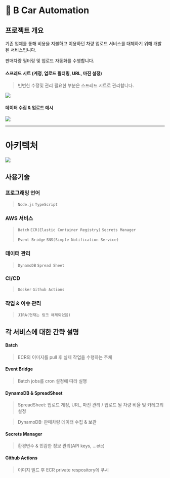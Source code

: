 # 🚗 B Car Automation




## 프로젝트 개요

기존 업체를 통해 비용을 지불하고 이용하던 차량 업로드 서비스를 대체하기 위해 개발된 서비스입니다.

판매차량 필터링 및 업로드 자동화를 수행합니다.

#### 스프레드 시트 (계정, 업로드 필터링, URL, 마진 설정)

> 빈번한 수정및 관리 필요한 부분은 스프레드 시트로 관리합니다.

<img src="https://github.com/wns312/bcar/assets/61006711/ec5cba61-1991-45aa-958d-07bafba65142">

#### 데이터 수집 & 업로드 예시

<img src="https://github.com/wns312/bcar/assets/61006711/bb9b454a-c9cb-4383-86a7-e86f74d01e0c">



---

# 아키텍처

<img src="https://github.com/wns312/bcar/assets/61006711/91ed2c27-1223-4906-9307-44a7da8c02d2" />



## 사용기술
### 프로그래밍 언어
> `Node.js` `TypeScript`

### AWS 서비스
>  `Batch`  `ECR(Elastic Container Registry)` `Secrets Manager`
>
> `Event Bridge` `SNS(Simple Notification Service)` 

### 데이터 관리
>  `DynamoDB`  `Spread Sheet`

### CI/CD
>  `Docker` `Github Actions`

### 작업 & 이슈 관리

> `JIRA(현재는 링크 해제되었음)`




## 각 서비스에 대한 간략 설명

#### Batch

> ECR의 이미지를 pull 후 실제 작업을 수행하는 주체

#### Event Bridge

> Batch jobs를 cron 설정에 따라 실행

#### DynamoDB & SpreadSheet

> SpreadSheet: 업로드 계정, URL, 마진 관리 / 업로드 될 차량 비율 및 카테고리 설정

> DynamoDB: 판매차량 데이터 수집 & 보관

#### Secrets Manager

> 환경변수 & 민감한 정보  관리(API keys,  ...etc)

#### Github Actions

> 이미지 빌드 후 ECR private respository에 푸시

